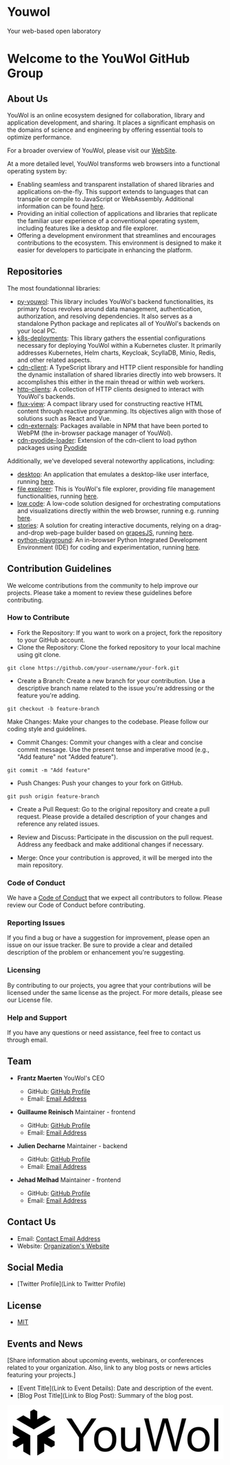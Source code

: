 
# Youwol

Your web-based open laboratory


# Welcome to the YouWol GitHub Group

## About Us
YouWol is an online ecosystem designed for collaboration, library and application development,
and sharing.
It places a significant emphasis on the domains of science and engineering by offering
essential tools to optimize performance.

For a broader overview of YouWol, please visit our [WebSite](https://www.youwol.com/).

At a more detailed level, YouWol transforms web browsers into a functional operating system by:
*  Enabling seamless and transparent installation of shared libraries and applications on-the-fly.
This support extends to languages that can transpile or compile to JavaScript or WebAssembly.
Additional information can be found [here](https://webpm.org).
*  Providing an initial collection of applications and libraries that replicate the familiar user
experience of a conventional operating system, including features like a desktop and file explorer.
*  Offering a development environment that streamlines and encourages contributions to the ecosystem. 
This environment is designed to make it easier for developers to participate in enhancing the platform.

## Repositories

The most foundationnal libraries:
-  [py-youwol](https://github.com/youwol/py-youwol): 
   This library includes YouWol's backend functionalities,
   its primary focus revolves around data management, authentication, authorization, and resolving dependencies.
   It also serves as a standalone Python package and replicates all of YouWol's backends on your local PC. 
-  [k8s-deployments](https://github.com/youwol/k8s-deployments):
   This library gathers the essential configurations necessary for deploying YouWol within a 
   Kubernetes cluster. It primarily addresses Kubernetes, Helm charts, Keycloak, ScyllaDB, Minio, 
   Redis, and other related aspects.
-  [cdn-client](https://github.com/youwol/cdn-client):
   A TypeScript library and HTTP client responsible for handling the dynamic installation of 
   shared libraries directly into web browsers. 
   It accomplishes this either in the main thread or within web workers.
-  [http-clients](https://github.com/youwol/http-clients):
   A collection of HTTP clients designed to interact with YouWol's backends.
-  [flux-view](https://github.com/youwol/flux-view):
   A compact library used for constructing reactive HTML content through reactive programming.
   Its objectives align with those of solutions such as React and Vue.
-  [cdn-externals](https://github.com/youwol/cdn-externals): 
   Packages available in NPM that have been ported to WebPM (the in-browser package manager of YouWol).
-  [cdn-pyodide-loader](https://github.com/youwol/cdn-pyodide-loader): 
   Extension of the cdn-client to load python packages using [Pyodide](https://pyodide.org/en/stable/)

Additionally, we've developed several noteworthy applications, including:
-  [desktop](https://github.com/youwol/platform):
   An application that emulates a desktop-like user interface, 
   running [here](https://platform.youwol.com/applications/@youwol/platform/latest).
-  [file explorer](https://github.com/youwol/explorer):
   This is YouWol's file explorer, providing file management functionalities, 
   running [here](https://platform.youwol.com/applications/@youwol/explorer/latest).
-  [low code](https://github.com/youwol/vsf-notebook):
   A low-code solution designed for orchestrating computations and visualizations directly within the web browser,
   running e.g. running [here](https://platform.youwol.com/applications/@youwol/vsf-notebook/latest?&id=NDQ5NjQyMmMtY2MzYi00ZDg5LTgzNjctMjVhZTZiMDU5ZTY0).
-  [stories](https://github.com/youwol/stories):
   A solution for creating interactive documents, relying on a drag-and-drop web-page builder
based on [grapesJS](https://grapesjs.com/), running [here](https://platform.youwol.com/applications/@youwol/stories/latest).
-  [python-playground](https://github.com/youwol/python-playground):
   An in-browser Python Integrated Development Environment (IDE) for coding and experimentation,
   running [here](https://platform.youwol.com/applications/@youwol/python-playground/latest).


## Contribution Guidelines

We welcome contributions from the community to help improve our projects. Please take a moment to review these guidelines before contributing.

### How to Contribute
-  Fork the Repository: If you want to work on a project, fork the repository to your GitHub account.
-  Clone the Repository: Clone the forked repository to your local machine using git clone.

```
git clone https://github.com/your-username/your-fork.git
```
-  Create a Branch: Create a new branch for your contribution. Use a descriptive branch name related to the issue you're addressing or the feature you're adding.

```
git checkout -b feature-branch
```
Make Changes: Make your changes to the codebase. Please follow our coding style and guidelines.

-  Commit Changes: Commit your changes with a clear and concise commit message. Use the present tense and imperative mood (e.g., "Add feature" not "Added feature").
```
git commit -m "Add feature"
```
-  Push Changes: Push your changes to your fork on GitHub.
```
git push origin feature-branch
```
-  Create a Pull Request: Go to the original repository and create a pull request. Please provide a detailed description of your changes and reference any related issues.

-  Review and Discuss: Participate in the discussion on the pull request. Address any feedback and make additional changes if necessary.

-  Merge: Once your contribution is approved, it will be merged into the main repository.

### Code of Conduct
We have a [Code of Conduct]() that we expect all contributors to follow. 
Please review our Code of Conduct before contributing.


### Reporting Issues
If you find a bug or have a suggestion for improvement, please open an issue on our issue tracker. Be sure to provide a clear and detailed description of the problem or enhancement you're suggesting.

### Licensing
By contributing to our projects, you agree that your contributions will be licensed under the same license as the project. For more details, please see our License file.

### Help and Support
If you have any questions or need assistance, feel free to contact us through email.

## Team

- **Frantz Maerten** YouWol's CEO
    - GitHub: [GitHub Profile](https://github.com/xaliphostes)
    - Email: [Email Address](fmaerten@youwol.com)

- **Guillaume Reinisch** Maintainer - frontend
    - GitHub: [GitHub Profile](https://github.com/youwol-guillaume)
    - Email: [Email Address](greinisch@youwol.com)

- **Julien Decharne** Maintainer - backend
    - GitHub: [GitHub Profile](https://github.com/youwol-jdecharne)
    - Email: [Email Address](jdecharne@youwol.com)

- **Jehad Melhad** Maintainer - frontend
    - GitHub: [GitHub Profile](https://github.com/jehadmelad)
    - Email: [Email Address](jmelad@youwol.com)

## Contact Us


- Email: [Contact Email Address](greinisch@youwol.com)
- Website: [Organization's Website](https://youwol.com)

## Social Media

- [Twitter Profile](Link to Twitter Profile)

## License

- [MIT](https://github.com/youwol/os-core/blob/main/LICENSE)

## Events and News

[Share information about upcoming events, webinars, or conferences related to your organization. Also, link to any blog posts or news articles featuring your projects.]

- [Event Title](Link to Event Details): Date and description of the event.
- [Blog Post Title](Link to Blog Post): Summary of the blog post.


![Youwol log](https://raw.githubusercontent.com/youwol/.github/main/profile/logo_name.png)

